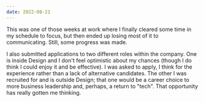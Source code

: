```yaml
---
date: 2022-08-21
---
```


This was one of those weeks at work where I finally cleared some time in my schedule to focus, but then ended up losing most of it to communicating. Still, some progress was made.

I also submitted applications to two different roles within the company. One is inside Design and I don't feel optimistic about my chances (though I do think I could enjoy it and be effective). I was asked to apply, I think for the experience rather than a lack of alternative candidates. The other I was recruited for and is outside Design; that one would be a career choice to more business leadership and, perhaps, a return to "tech". That opportunity has really gotten me thinking.
